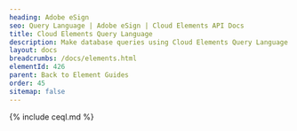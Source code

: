 ```yaml
---
heading: Adobe eSign
seo: Query Language | Adobe eSign | Cloud Elements API Docs
title: Cloud Elements Query Language
description: Make database queries using Cloud Elements Query Language.
layout: docs
breadcrumbs: /docs/elements.html
elementId: 426
parent: Back to Element Guides
order: 45
sitemap: false
---
```


{% include ceql.md %}
